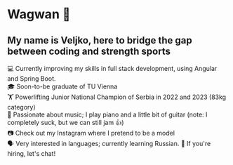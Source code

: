 # Wagwan 👋
## My name is Veljko, here to bridge the gap between coding and strength sports  
💻 Currently improving my skills in full stack development, using Angular and Spring Boot.  
🎓 Soon-to-be graduate of TU Vienna  
🏋️ Powerlifting Junior National Champion of Serbia in 2022 and 2023 (83kg category)  
🎼 Passionate about music; I play piano and a little bit of guitar (note: I completely suck, but we can still jam 👍)  
📷 Check out my Instagram where I pretend to be a model  
🗣️ Very interested in languages; currently learning Russian.
🌟 If you're hiring, let's chat!

